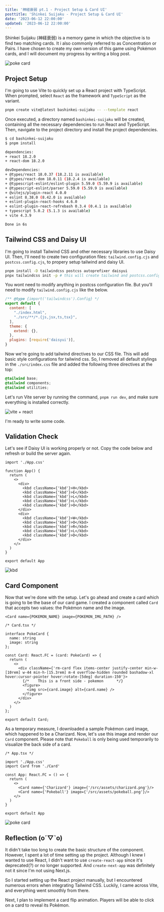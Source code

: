```yaml
---
title: '神経衰弱 pt.1 - Project Setup & Card UI'
posttitle: 'Shinkei Suijaku - Project Setup & Card UI'
date: '2023-06-12 22:00:00'
updated: '2023-06-12 22:00:00'
---
```


Shinkei Suijaku (神経衰弱) is a memory game in which the objective is to find two 
matching cards. It i also commonly referred to as Concentration or Pairs. 
I have chosen to create my own version of this game using Pokémon cards, and I will document my progress 
by writing a blog post.

![poke card](/images/card-ui.gif)

## Project Setup

I'm going to use Vite to quickly set up a React project with TypeScript.
When prompted, select `React` as the framework and `TypeScript` as the variant.

```bash
pnpm create vite@latest bashinkei-suijaku -- --template react
```

Once executed, a directory named `bashinkei-suijaku` will be created, containing all the necessary dependencies to run React and TypeScript.
Then, navigate to the project directory and install the project dependencies.

```bash
$ cd bashinkei-suijaku
$ pnpm install

dependencies:
+ react 18.2.0
+ react-dom 18.2.0

devDependencies:
+ @types/react 18.0.37 (18.2.11 is available)
+ @types/react-dom 18.0.11 (18.2.4 is available)
+ @typescript-eslint/eslint-plugin 5.59.0 (5.59.9 is available)
+ @typescript-eslint/parser 5.59.0 (5.59.9 is available)
+ @vitejs/plugin-react 4.0.0
+ eslint 8.38.0 (8.42.0 is available)
+ eslint-plugin-react-hooks 4.6.0
+ eslint-plugin-react-refrebash 0.3.4 (0.4.1 is available)
+ typescript 5.0.2 (5.1.3 is available)
+ vite 4.3.9

Done in 6s
```

## Tailwind CSS and Daisy UI

I'm going to install Tailwind CSS and other necessary libraries to use Daisy UI. Then, I'll need to create two
configuration files: `tailwind.config.cjs` and `postcss.config.cjs`, to propery setup tailwind and
daisy UI.

```bash
pnpm install -D tailwindcss postcss autoprefixer daisyui
pnpx tailwindcss init -p # this will create tailwind and postcss.config.cjs
```

You wont need to modify anything in postcss configuration file. 
But you'll need to modify `tailwind.config.cjs` like the below.

```js
/** @type {import('tailwindcss').Config} */
export default {
  content: [
    "./index.html",
    "./src/**/*.{js,jsx,ts,tsx}",
  ],
  theme: {
    extend: {},
  },
  plugins: [require('daisyui')],
}
```

Now we're going to add tailwind directives to our CSS file. This will add basic style configurations
for tailwind css. So, I removed all default stylings in the `./src/index.css` file and added the following three directives at the top:

```css
@tailwind base;
@tailwind components;
@tailwind utilities;
```

Let's run Vite server by running the command, `pnpm run dev`, and make sure everything is installed correctly.

![vite + react](/images/vite-react.jpg)

I'm ready to write some code.

## Validation Check

Let's see if Daisy UI is working properly or not. Copy the code below and 
refresh or build the server again.

```tsx
import './App.css'

function App() {
  return (
    <>
      <div>
        <kbd className={'kbd'}>H</kbd>
        <kbd className={'kbd'}>E</kbd>
        <kbd className={'kbd'}>L</kbd>
        <kbd className={'kbd'}>L</kbd>
        <kbd className={'kbd'}>O</kbd>
      </div>
      <div>
        <kbd className={'kbd'}>W</kbd>
        <kbd className={'kbd'}>O</kbd>
        <kbd className={'kbd'}>R</kbd>
        <kbd className={'kbd'}>L</kbd>
        <kbd className={'kbd'}>D</kbd>
      </div>
    </>
  )
}

export default App
```

![kbd](/images/daisyui-hello-world.jpg)

## Card Component

Now that we're done with the setup. Let's go ahead and create a card which is going to be the 
base of our card game. I created a component called `Card` that accepts two values: the Pokémon name and the image.

```tsx
<Card name={POKEMON_NAME} image={POKEMON_IMG_PATH} />
```

```tsx
/* Card.tsx */

interface PokeCard {
  name: string
  image: string
};

const Card: React.FC = (card: PokeCard) => {
  return (
    <>
      <div className={'rm-card flex items-center justify-center min-w-[10rem] w-44 min-h-[15.3rem] m-4 overflow-hidden rounded bashadow-xl hover:cursor-pointer hover:rotate-[5deg] duration-150'}>
        {/*    This is a front side - pokemon      */}
        <figure>
          <img src={card.image} alt={card.name} />
        </figure>
      </div>
    </>
  )
};

export default Card;
```
As a temporary measure, I downloaded a sample Pokémon card image, which happened to be a Charizard.
Now, let's use this image and render our `Card` component. Please note that `Pokeball` is only being used temporarily to visualize the back side of a card.

```tsx
/* App.tsx */

import './App.css'
import Card from './Card'

const App: React.FC = () => {
  return (
    <>
      <Card name={'Charizard'} image={'/src/assets/charizard.png'}/>
      <Card name={'Pokeball'} image={'/src/assets/pokeball.png'}/> 
    </>
  )
}

export default App
```

![poke card](/images/card-ui.gif)


## Reflection (o´▽`o)

It didn't take too long to create the basic structure of the component.
However, I spent a lot of time setting up the project. 
Although I knew I wanted to use React, I didn't want to use `create-react-app` since it's deprecated(?) 
or no longer supported. And `create-next-app` was definitely not it since I'm not using Next.js.

So I started setting up the React project manually, but I encountered numerous errors 
when integrating Tailwind CSS. 
Luckily, I came across Vite, and everything went smoothly from there.

Next, I plan to implement a card flip animation. 
Players will be able to click on a card to reveal its Pokémon.
